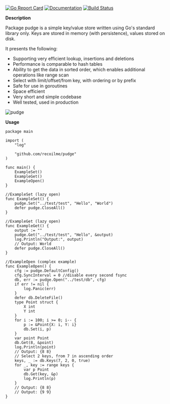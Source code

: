 [![Go Report Card](https://goreportcard.com/badge/github.com/recoilme/pudge)](https://goreportcard.com/report/github.com/recoilme/pudge)
[![Documentation](https://godoc.org/github.com/recoilme/pudge?status.svg)](https://godoc.org/github.com/recoilme/pudge)
[![Build Status](https://travis-ci.org/recoilme/pudge.svg?branch=master)](https://travis-ci.org/recoilme/pudge)

**Description**

Package pudge is a simple key/value store written using Go's standard library only. Keys are stored in memory (with persistence), values stored on disk.

It presents the following:
* Supporting very efficient lookup, insertions and deletions
* Performance is comparable to hash tables
* Ability to get the data in sorted order, which enables additional operations like range scan
* Select with limit/offset/from key, with ordering or by prefix
* Safe for use in goroutines
* Space efficient
* Very short and simple codebase
* Well tested, used in production

![pudge](https://avatars3.githubusercontent.com/u/417177?s=460&v=4)

**Usage**


```
package main

import (
	"log"

	"github.com/recoilme/pudge"
)

func main() {
	ExampleSet()
	ExampleGet()
	ExampleOpen()
}

//ExampleSet (lazy open)
func ExampleSet() {
	pudge.Set("../test/test", "Hello", "World")
	defer pudge.CloseAll()
}

//ExampleGet (lazy open)
func ExampleGet() {
	output := ""
	pudge.Get("../test/test", "Hello", &output)
	log.Println("Output:", output)
	// Output: World
	defer pudge.CloseAll()
}

//ExampleOpen (complex example)
func ExampleOpen() {
	cfg := pudge.DefaultConfig()
	cfg.SyncInterval = 0 //disable every second fsync
	db, err := pudge.Open("../test/db", cfg)
	if err != nil {
		log.Panic(err)
	}
	defer db.DeleteFile()
	type Point struct {
		X int
		Y int
	}
	for i := 100; i >= 0; i-- {
		p := &Point{X: i, Y: i}
		db.Set(i, p)
	}
	var point Point
	db.Get(8, &point)
	log.Println(point)
	// Output: {8 8}
	// Select 2 keys, from 7 in ascending order
	keys, _ := db.Keys(7, 2, 0, true)
	for _, key := range keys {
		var p Point
		db.Get(key, &p)
		log.Println(p)
	}
	// Output: {8 8}
	// Output: {9 9}
}

```